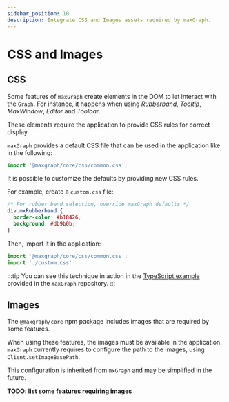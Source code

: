 ```yaml
---
sidebar_position: 10
description: Integrate CSS and Images assets required by maxGraph.
---
```


# CSS and Images

## CSS

Some features of `maxGraph` create elements in the DOM to let interact with the `Graph`.
For instance, it happens when using _Rubberband_, _Tooltip_, _MaxWindow_, _Editor_ and _Toolbar_.

These elements require the application to provide CSS rules for correct display.

`maxGraph` provides a default CSS file that can be used in the application like in the following:
```js
import '@maxgraph/core/css/common.css';
```

It is possible to customize the defaults by providing new CSS rules.

For example, create a `custom.css` file:
```css
/* For rubber band selection, override maxGraph defaults */
div.mxRubberband {
  border-color: #b18426;
  background: #db9b0b;
}
```
Then, import it in the application: 
```js
import '@maxgraph/core/css/common.css';
import './custom.css'
```

:::tip
You can see this technique in action in the [TypeScript example](https://github.com/maxGraph/maxGraph/blob/main/packages/ts-example/src/main.ts) provided in the `maxGraph` repository.
:::


## Images

The `@maxgraph/core` npm package includes images that are required by some features.

When using these features, the images must be available in the application. `maxGraph` currently requires to configure the path to the images,
using `Client.setImageBasePath`.

This configuration is inherited from `mxGraph` and may be simplified in the future. 


**TODO: list some features requiring images**
